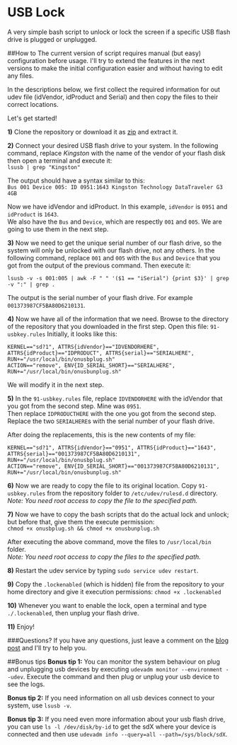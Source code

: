 USB Lock
========

A very simple bash script to unlock or lock the screen if a specific USB flash drive is plugged or unplugged.

##How to
The current version of script requires manual (but easy) configuration before usage. I'll try to extend the features in the next versions to make the initial configuration easier and without having to edit any files.

In the descriptions below, we first collect the required information for out udev file (idVendor, idProduct and Serial) and then copy the files to their correct locations.

Let's get started!

__1)__ Clone the repository or download it as [zip](https://github.com/aminbandali/usb-lock/archive/master.zip) and extract it.

__2)__ Connect your desired USB flash drive to your system. In the following command, replace _Kingston_ with the name of the vendor of your flash disk then open a terminal and execute it:  
    `lsusb | grep "Kingston"`

The output should have a syntax similar to this:  
    `Bus 001 Device 005: ID 0951:1643 Kingston Technology DataTraveler G3 4GB`

Now we have idVendor and idProduct. In this example, `idVendor` is `0951` and `idProduct` is `1643`.  
We also have the `Bus` and `Device`, which are respectly `001` and `005`. We are going to use them in the next step.

__3)__ Now we need to get the unique serial number of our flash drive, so the system will only be unlocked with our flash drive, not any others.
In the following command, replace `001` and `005` with the `Bus` and `Device` that you got from the output of the previous command. Then execute it:

    lsusb -v -s 001:005 | awk -F " " '($1 == "iSerial") {print $3}' | grep -v ":" | grep .
The output is the serial number of your flash drive. For example `001373987CF5BA80D6210131`.

__4)__ Now we have all of the information that we need. Browse to the directory of the repository that you downloaded in the first step. Open this file: `91-usbkey.rules`
Initially, it looks like this:

    
    KERNEL=="sd?1", ATTRS{idVendor}=="IDVENDORHERE", ATTRS{idProduct}=="IDPRODUCT", ATTRS{serial}=="SERIALHERE", RUN+="/usr/local/bin/onusbplug.sh"  
    ACTION=="remove", ENV{ID_SERIAL_SHORT}=="SERIALHERE", RUN+="/usr/local/bin/onusbunplug.sh"
    

We will modify it in the next step.

__5)__ In the `91-usbkey.rules` file, replace `IDVENDORHERE` with the idVendor that you got from the second step. Mine was `0951`.  
Then replace `IDPRODUCTHERE` with the one you got from the second step.  
Replace the two `SERIALHERE`s with the serial number of your flash drive.

After doing the replacements, this is the new contents of my file:

    
    KERNEL=="sd?1", ATTRS{idVendor}=="0951", ATTRS{idProduct}=="1643", ATTRS{serial}=="001373987CF5BA80D6210131", RUN+="/usr/local/bin/onusbplug.sh"
    ACTION=="remove", ENV{ID_SERIAL_SHORT}=="001373987CF5BA80D6210131", RUN+="/usr/local/bin/onusbunplug.sh"
    

__6)__ Now we are ready to copy the file to its original location. Copy `91-usbkey.rules` from the repository folder to `/etc/udev/rulesd.d` directory.  
_Note: You need root access to copy the file to the specified path._

__7)__ Now we have to copy the bash scripts that do the actual lock and unlock; but before that, give them the execute permission:  
    `chmod +x onusbplug.sh && chmod +x onusbunplug.sh`

After executing the above command, move the files to `/usr/local/bin` folder.  
_Note: You need root access to copy the files to the specified path._

__8)__ Restart the udev service by typing `sudo service udev restart`.

__9)__ Copy the `.lockenabled` (which is hidden) file from the repository to your home directory and give it execution permissions:
    `chmod +x .lockenabled`

__10)__ Whenever you want to enable the lock, open a terminal and type `./.lockenabled`, then unplug your flash drive.

__11)__ Enjoy!

###Questions?
If you have any questions, just leave a comment on the [blog post](https://aminb.org/blog/code/usb-lock-v1/) and I'll try to help you.

##Bonus tips
__Bonus tip 1:__ You can monitor the system behaviour on plug and unplugging usb devices by executing `udevadm monitor --environment --udev`. Execute the command and then plug or unplug your usb device to see the logs.

__Bonus tip 2:__ If you need information on all usb devices connect to your system, use `lsusb -v`.

__Bonus tip 3:__ If you need even more information about your usb flash drive, you can use `ls -l /dev/disk/by-id` to get the sdX where your device is connected and then use `udevadm info --query=all --path=/sys/block/sdX`.
